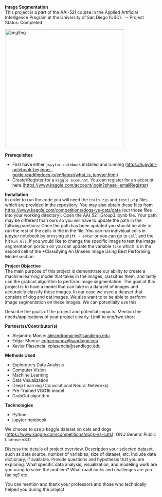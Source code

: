 <b>Image Segmentation</b>
<br>
This project is a part of the AAI-521 course in the Applied Artificial Intelligence Program at the
University of San Diego (USD). 
-- Project Status: Completed

<img width="391" alt="imgSeg" src="https://user-images.githubusercontent.com/105265021/206610278-73d69681-5f71-455a-8794-8de7f0e8b625.png">


<b>Prerequisites</b>
* First have either ```jupyter notebook``` installed and running (https://jupyter-notebook-beginner-guide.readthedocs.io/en/latest/what_is_jupyter.html) 
* Create/Register for a ```kaggle accounnt```. You can register for an account here (https://www.kaggle.com/account/login?phase=emailRegister)

<b>Installation</b>
<br>
In order to run the code you will need the ```train.zip``` and ```test1.zip``` files which are provided in the repository. You may also obtain these files from https://www.kaggle.com/competitions/dogs-vs-cats/data (put those files into your working directory). Open the AAI_521_Group3.ipynb file. Your path may be different than ours so you will have to update the path in the follwing  sections: 
Once the path has been updated you should be able to run the rest of the cells in the in the file. You can run individual cells in jupyter notebook by pressing ```shift + enter``` or you can go to ```Cell``` and the hit ```Run All```. If you would like to change the specific image to test the image segmentation portion on you can update the variable ```file``` which is in the second cell of the *Classifying An Unseen Image Using Best Performing Model section.

<b>Project Objective</b>
<br>
The main purpose of this project is demonstrate our ability to create a machine learning model that takes in the images, classifies them, and lastly use the grabcut algorithm to perform image segmentation. The goal of this project is to have a model that can take in a dataset of images and accurately classify those images. In our case we used a dataset that consists of dog and cat images. We also want to to be able to perform image segmentation on these images. We can potentially use this

Describe the goals of the project and potential
impacts. Mention the needs/applications of your project clearly. Limit to one/two short


<b>Partner(s)/Contributor(s)</b>
* Alejandro Monje: alejandromonje@sandiego.edu
* Edgar Munoz: edgarmunoz@sandiego.edu
* Xavier Plasencia: xplasencia@sandiego.edu  


<b>Methods Used</b>
* Exploratory Data Analysis 
* Computer Vision
* Machine Learning
* Data Visualization
* Deep Learning (Convolutional Neural Networks) 
* Pre-Trained VGG16 model 
* GrabCut algorithm


<b>Technologies</b>
* Python
* jupyter notebook

We choose to use a kaggle dataset on cats and dogs (https://www.kaggle.com/competitions/dogs-vs-cats). GNU General Public License v3.0

Discuss the details of project overview. Description your selected dataset, such as data source,
number of variables, size of dataset, etc. Include data dictionary, if available. Provide questions
and hypothesis that you are exploring. What specific data analysis, visualization, and modeling
work are you using to solve the problem? What roadblocks and challenges are you facing? etc.

You can mention and thank your professors and those who technically helped you during the
project.
